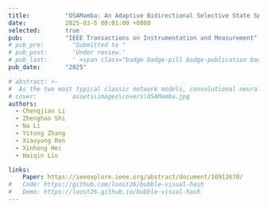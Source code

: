 ```yaml
---
title:          "OSAMamba: An Adaptive Bidirectional Selective State Space Model For OSA Detection"
date:           2025-03-5 00:01:00 +0800
selected:       true
pub:            "IEEE Transactions on Instrumentation and Measurement"
# pub_pre:        "Submitted to "
# pub_post:       'Under review.'
# pub_last:       ' <span class="badge badge-pill badge-publication badge-success">Spotlight</span>'
pub_date:       "2025"

# abstract: >-
#  As the two most typical classic network models, convolutional neural networks (CNNs) and Transformer have been widely applied in obstructive sleep apnea (OSA) detection in recent years. However, due to the inherent limitations of the receptive field in traditional CNN models (the receptive field is positively correlated with the fixed convolutional kernel size, and the ability to extract global feature information is limited), further improvement in their performance is constrained. While, for the Transformer, due to the computational complexity of the self-attention mechanism in the Transformer model increases exponentially with the length of the context, it will hold a very high computational overhead, and which would hinder the deployment of the Transformer on devices with limited computing resources. To address these problems, this article proposes an adaptive bidirectional selective state-space model (ABSM)-based method for OSA detection, termed as OSAMamba. The main novelty of the proposed method lies in the following two aspects: the development of the lightweight multiscale efficient aggregation (LMSEA) module and the propose of ABSM. To achieve the purpose of expanding the model receptive field and capturing the effective temporal features with a very low number of parameters, the LMSEA module adopts a combination of partial convolution (PConv)-based multiscale strategy and convolutional block attention module (CBAM). The purpose of the ABSM module is to reduce the computational cost of the model and improve the model deployability by using a frequency-domain enhancement strategy to fuse the effective time-domain features extracted by adaptive bidirectional Mamba (ABi-Mamba) with linear complexity with the frequency-domain features extracted by the frequency-domain enhancement module (FEM). Extensive experiments on the Apnea-electrocardiogram (ECG) dataset show that of all compared methods, the proposed method obtains the best accuracy of 91.91% in the per-segment detection, and which surpasses the state-of-the-art (SOTA) TFFormer by 0.31%. It also achieves a remarkable accuracy of 100% with the lowest mean absolute error (MAE) of 2.43 in per-record detection.
# cover:          assets\images\covers\OSAMamba.jpg
authors:
  - Chengjian Li 
  - Zhenghao Shi
  - Na Li
  - Yitong Zhang
  - Xiaoyong Ren
  - Xinhong Hei
  - Haiqin Liu

links:
    Paper: https://ieeexplore.ieee.org/abstract/document/10912670/
#   Code: https://github.com/luost26/bubble-visual-hash
#   Demo: https://luost26.github.io/bubble-visual-hash
---
```


